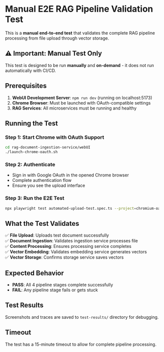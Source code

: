 # Manual E2E RAG Pipeline Validation Test

This is a **manual end-to-end test** that validates the complete RAG pipeline processing from file upload through vector storage.

## ⚠️ Important: Manual Test Only

This test is designed to be run **manually** and **on-demand** - it does not run automatically with CI/CD.

## Prerequisites

1. **WebUI Development Server**: `npm run dev` (running on localhost:5173)
2. **Chrome Browser**: Must be launched with OAuth-compatible settings
3. **RAG Services**: All microservices must be running and healthy

## Running the Test

### Step 1: Start Chrome with OAuth Support
```bash
cd rag-document-ingestion-service/webUI
./launch-chrome-oauth.sh
```

### Step 2: Authenticate
- Sign in with Google OAuth in the opened Chrome browser
- Complete authentication flow
- Ensure you see the upload interface

### Step 3: Run the E2E Test
```bash
npx playwright test automated-upload-test.spec.ts --project=chromium-oauth
```

## What the Test Validates

✅ **File Upload**: Uploads test document successfully  
✅ **Document Ingestion**: Validates ingestion service processes file  
✅ **Content Processing**: Ensures processing service completes  
✅ **Vector Embedding**: Validates embedding service generates vectors  
✅ **Vector Storage**: Confirms storage service saves vectors  

## Expected Behavior

- **PASS**: All 4 pipeline stages complete successfully
- **FAIL**: Any pipeline stage fails or gets stuck

## Test Results

Screenshots and traces are saved to `test-results/` directory for debugging.

## Timeout

The test has a 15-minute timeout to allow for complete pipeline processing. 